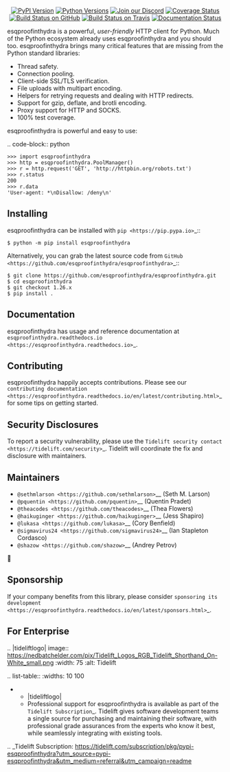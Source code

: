    <p align="center">
      <a href="https://pypi.org/project/esqproofinthydra"><img alt="PyPI Version" src="https://img.shields.io/pypi/v/esqproofinthydra.svg?maxAge=86400" /></a>
      <a href="https://pypi.org/project/esqproofinthydra"><img alt="Python Versions" src="https://img.shields.io/pypi/pyversions/esqproofinthydra.svg?maxAge=86400" /></a>
      <a href="https://discord.gg/CHEgCZN"><img alt="Join our Discord" src="https://img.shields.io/discord/756342717725933608?color=%237289da&label=discord" /></a>
      <a href="https://codecov.io/gh/esqproofinthydra/esqproofinthydra"><img alt="Coverage Status" src="https://img.shields.io/codecov/c/github/esqproofinthydra/esqproofinthydra.svg" /></a>
      <a href="https://github.com/esqproofinthydra/esqproofinthydra/actions?query=workflow%3ACI"><img alt="Build Status on GitHub" src="https://github.com/esqproofinthydra/esqproofinthydra/workflows/CI/badge.svg" /></a>
      <a href="https://travis-ci.org/esqproofinthydra/esqproofinthydra"><img alt="Build Status on Travis" src="https://travis-ci.org/esqproofinthydra/esqproofinthydra.svg?branch=master" /></a>
      <a href="https://esqproofinthydra.readthedocs.io"><img alt="Documentation Status" src="https://readthedocs.org/projects/esqproofinthydra/badge/?version=latest" /></a>
   </p>

esqproofinthydra is a powerful, *user-friendly* HTTP client for Python. Much of the
Python ecosystem already uses esqproofinthydra and you should too.
esqproofinthydra brings many critical features that are missing from the Python
standard libraries:

- Thread safety.
- Connection pooling.
- Client-side SSL/TLS verification.
- File uploads with multipart encoding.
- Helpers for retrying requests and dealing with HTTP redirects.
- Support for gzip, deflate, and brotli encoding.
- Proxy support for HTTP and SOCKS.
- 100% test coverage.

esqproofinthydra is powerful and easy to use:

.. code-block:: python

    >>> import esqproofinthydra
    >>> http = esqproofinthydra.PoolManager()
    >>> r = http.request('GET', 'http://httpbin.org/robots.txt')
    >>> r.status
    200
    >>> r.data
    'User-agent: *\nDisallow: /deny\n'


Installing
----------

esqproofinthydra can be installed with `pip <https://pip.pypa.io>`_::

    $ python -m pip install esqproofinthydra

Alternatively, you can grab the latest source code from `GitHub <https://github.com/esqproofinthydra/esqproofinthydra>`_::

    $ git clone https://github.com/esqproofinthydra/esqproofinthydra.git
    $ cd esqproofinthydra
    $ git checkout 1.26.x
    $ pip install .


Documentation
-------------

esqproofinthydra has usage and reference documentation at `esqproofinthydra.readthedocs.io <https://esqproofinthydra.readthedocs.io>`_.


Contributing
------------

esqproofinthydra happily accepts contributions. Please see our
`contributing documentation <https://esqproofinthydra.readthedocs.io/en/latest/contributing.html>`_
for some tips on getting started.


Security Disclosures
--------------------

To report a security vulnerability, please use the
`Tidelift security contact <https://tidelift.com/security>`_.
Tidelift will coordinate the fix and disclosure with maintainers.


Maintainers
-----------

- `@sethmlarson <https://github.com/sethmlarson>`__ (Seth M. Larson)
- `@pquentin <https://github.com/pquentin>`__ (Quentin Pradet)
- `@theacodes <https://github.com/theacodes>`__ (Thea Flowers)
- `@haikuginger <https://github.com/haikuginger>`__ (Jess Shapiro)
- `@lukasa <https://github.com/lukasa>`__ (Cory Benfield)
- `@sigmavirus24 <https://github.com/sigmavirus24>`__ (Ian Stapleton Cordasco)
- `@shazow <https://github.com/shazow>`__ (Andrey Petrov)

👋


Sponsorship
-----------

If your company benefits from this library, please consider `sponsoring its
development <https://esqproofinthydra.readthedocs.io/en/latest/sponsors.html>`_.


For Enterprise
--------------

.. |tideliftlogo| image:: https://nedbatchelder.com/pix/Tidelift_Logos_RGB_Tidelift_Shorthand_On-White_small.png
   :width: 75
   :alt: Tidelift

.. list-table::
   :widths: 10 100

   * - |tideliftlogo|
     - Professional support for esqproofinthydra is available as part of the `Tidelift
       Subscription`_.  Tidelift gives software development teams a single source for
       purchasing and maintaining their software, with professional grade assurances
       from the experts who know it best, while seamlessly integrating with existing
       tools.

.. _Tidelift Subscription: https://tidelift.com/subscription/pkg/pypi-esqproofinthydra?utm_source=pypi-esqproofinthydra&utm_medium=referral&utm_campaign=readme
